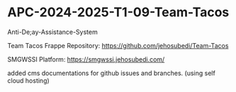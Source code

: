 # APC-2024-2025-T1-09-Team-Tacos
Anti-De;ay-Assistance-System

Team Tacos Frappe Repository: 
https://github.com/jehosubedi/Team-Tacos

SMGWSSI Platform: 
https://smgwssi.jehosubedi.com/  

added cms documentations for github issues and branches. (using self cloud hosting)

